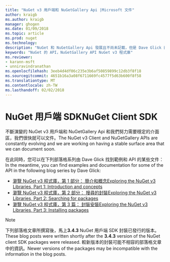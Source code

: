 ```yaml
---
title: "NuGet v3 用戶端和 NuGetGallery Api |Microsoft 文件"
author: kraigb
ms.author: kraigb
manager: ghogen
ms.date: 01/09/2018
ms.topic: article
ms.prod: nuget
ms.technology: 
description: "NuGet 和 NuGetGallery Api 發展且不尚未記載，但是 Dave Glick 部落格上的可用範例。"
keywords: "NuGet 的 API，NuGetGallery API NuGet v3 程式庫"
ms.reviewer:
- karann-msft
- unniravindranathan
ms.openlocfilehash: 3eeb4d4df06c235e3b6af50859899c12db3f8f18
ms.sourcegitcommit: 4651b16a3a08f6711669fc4577f5d63b600f8f58
ms.translationtype: MT
ms.contentlocale: zh-TW
ms.lasthandoff: 02/02/2018
---
```

# <a name="nuget-client-sdk"></a><span data-ttu-id="3f571-104">NuGet 用戶端 SDK</span><span class="sxs-lookup"><span data-stu-id="3f571-104">NuGet Client SDK</span></span>

<span data-ttu-id="3f571-105">不斷演變的 NuGet v3 用戶端和 NuGetGallery Api 和我們努力需要穩定的介面區，我們很快就可以文件。</span><span class="sxs-lookup"><span data-stu-id="3f571-105">The NuGet v3 Client and NuGetGallery APIs are constantly evolving and we are working on having a stable surface area that we can document soon.</span></span>

<span data-ttu-id="3f571-106">在此同時，您可以在下列部落格系列由 Dave Glick 找到範例和 API 的某些文件：</span><span class="sxs-lookup"><span data-stu-id="3f571-106">In the meantime, you can find examples and documentation for some of the API in the following blog series by Dave Glick:</span></span>

- [<span data-ttu-id="3f571-107">瀏覽 NuGet v3 程式庫，第 1 部分： 簡介和概念</span><span class="sxs-lookup"><span data-stu-id="3f571-107">Exploring the NuGet v3 Libraries, Part 1: Introduction and concepts</span></span>](http://daveaglick.com/posts/exploring-the-nuget-v3-libraries-part-1)
- [<span data-ttu-id="3f571-108">瀏覽 NuGet v3 程式庫，第 2 部分： 搜尋的封裝</span><span class="sxs-lookup"><span data-stu-id="3f571-108">Exploring the NuGet v3 Libraries, Part 2: Searching for packages</span></span>](http://daveaglick.com/posts/exploring-the-nuget-v3-libraries-part-2)
- [<span data-ttu-id="3f571-109">瀏覽 NuGet v3 程式庫，第 3 篇： 封裝安裝</span><span class="sxs-lookup"><span data-stu-id="3f571-109">Exploring the NuGet v3 Libraries, Part 3: Installing packages</span></span>](http://daveaglick.com/posts/exploring-the-nuget-v3-libraries-part-3)

> [!Note]
> <span data-ttu-id="3f571-110">下列部落格文章所撰寫後，馬上**3.4.3** NuGet 用戶端 SDK 封裝已發行的版本。</span><span class="sxs-lookup"><span data-stu-id="3f571-110">These blog posts were written shortly after the **3.4.3** version of the NuGet client SDK packages were released.</span></span>
> <span data-ttu-id="3f571-111">較新版本的封裝可能不相容的部落格文章中的資訊。</span><span class="sxs-lookup"><span data-stu-id="3f571-111">Newer versions of the packages may be incompatible with the information in the blog posts.</span></span>
